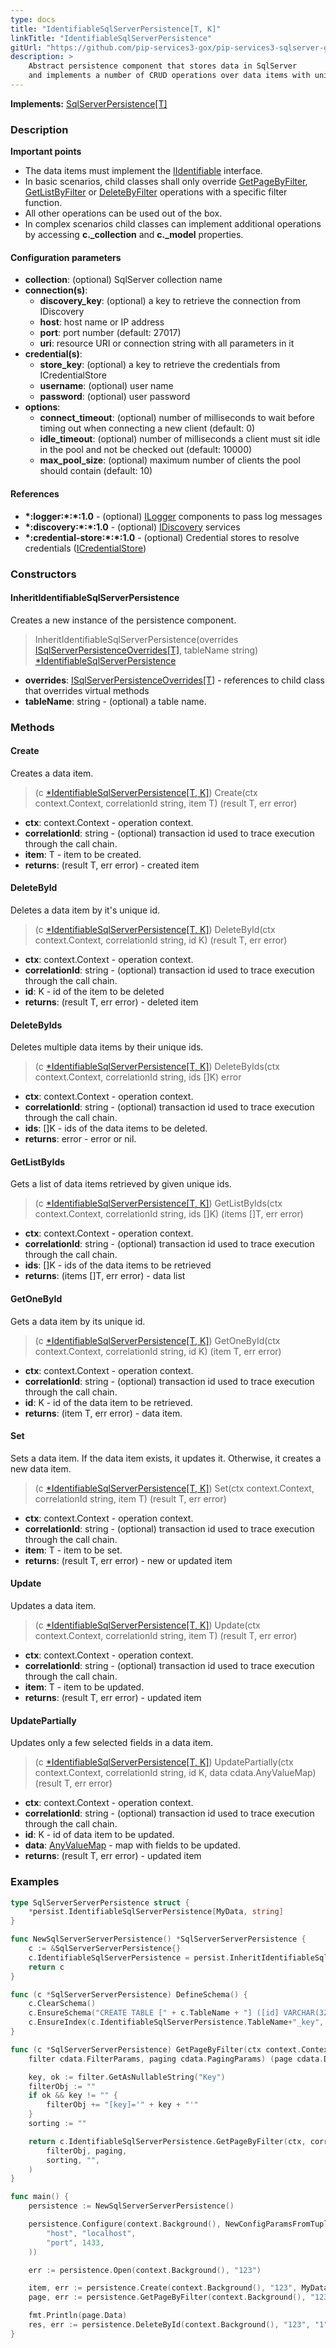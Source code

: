 ```yaml
---
type: docs
title: "IdentifiableSqlServerPersistence[T, K]"
linkTitle: "IdentifiableSqlServerPersistence"
gitUrl: "https://github.com/pip-services3-gox/pip-services3-sqlserver-gox"
description: >
    Abstract persistence component that stores data in SqlServer
    and implements a number of CRUD operations over data items with unique ids.
---
```


**Implements:** [SqlServerPersistence[T]](../sqlserver_persistence)


### Description

**Important points**
    
- The data items must implement the [IIdentifiable](../../../commons/data/iidentifiable) interface. 
- In basic scenarios, child classes shall only override [GetPageByFilter](../sqlserver_persistence/#getpagebyfilter), [GetListByFilter](../sqlserver_persistence/#getlistbyfilter) or [DeleteByFilter](../sqlserver_persistence/#deletebyfilter) operations with a specific filter function.
- All other operations can be used out of the box. 
- In complex scenarios child classes can implement additional operations by accessing **c._collection** and **c._model** properties.

#### Configuration parameters

- **collection**:               (optional) SqlServer collection name
- **connection(s)**:
	- **discovery_key**:        (optional) a key to retrieve the connection from IDiscovery
	- **host**:                 host name or IP address
	- **port**:                 port number (default: 27017)
	- **uri**:                  resource URI or connection string with all parameters in it
- **credential(s)**:
	- **store_key**:            (optional) a key to retrieve the credentials from ICredentialStore
	- **username**:             (optional) user name
	- **password**:             (optional) user password
- **options**:
	- **connect_timeout**:      (optional) number of milliseconds to wait before timing out when connecting a new client (default: 0)
	- **idle_timeout**:         (optional) number of milliseconds a client must sit idle in the pool and not be checked out (default: 10000)
	- **max_pool_size**:        (optional) maximum number of clients the pool should contain (default: 10)


#### References
- **\*:logger:\*:\*:1.0** - (optional) [ILogger](../../../components/log/ilogger) components to pass log messages
- **\*:discovery:\*:\*:1.0** - (optional) [IDiscovery](../../../components/connect/idiscovery) services
- **\*:credential-store:\*:\*:1.0** - (optional) Credential stores to resolve credentials ([ICredentialStore](../../../components/auth/icredential_store))


### Constructors

#### InheritIdentifiableSqlServerPersistence
Creates a new instance of the persistence component.

> InheritIdentifiableSqlServerPersistence(overrides [ISqlServerPersistenceOverrides[T]](../isqlserver_persistence_overrides), tableName string) [*IdentifiableSqlServerPersistence]()

- **overrides**: [ISqlServerPersistenceOverrides[T]](../isqlserver_persistence_overrides) - references to child class that overrides virtual methods
- **tableName**: string - (optional) a table name.


### Methods

#### Create
Creates a data item.

> (c [*IdentifiableSqlServerPersistence[T, K]]()) Create(ctx context.Context, correlationId string, item T) (result T, err error)

- **ctx**: context.Context - operation context.
- **correlationId**: string - (optional) transaction id used to trace execution through the call chain.
- **item**: T - item to be created.
- **returns**: (result T, err error) - created item


#### DeleteById
Deletes a data item by it's unique id.

> (c [*IdentifiableSqlServerPersistence[T, K]]()) DeleteById(ctx context.Context, correlationId string, id K) (result T, err error)

- **ctx**: context.Context - operation context.
- **correlationId**: string - (optional) transaction id used to trace execution through the call chain.
- **id**: K - id of the item to be deleted
- **returns**: (result T, err error) - deleted item


#### DeleteByIds
Deletes multiple data items by their unique ids.

> (c [*IdentifiableSqlServerPersistence[T, K]]()) DeleteByIds(ctx context.Context, correlationId string, ids []K) error

- **ctx**: context.Context - operation context.
- **correlationId**: string - (optional) transaction id used to trace execution through the call chain.
- **ids**: []K - ids of the data items to be deleted.
- **returns**: error - error or nil.


#### GetListByIds
Gets a list of data items retrieved by given unique ids.

> (c [*IdentifiableSqlServerPersistence[T, K]]()) GetListByIds(ctx context.Context, correlationId string, ids []K) (items []T, err error)

- **ctx**: context.Context - operation context.
- **correlationId**: string - (optional) transaction id used to trace execution through the call chain.
- **ids**: []K - ids of the data items to be retrieved
- **returns**: (items []T, err error) - data list


#### GetOneById
Gets a data item by its unique id.

> (c [*IdentifiableSqlServerPersistence[T, K]]()) GetOneById(ctx context.Context, correlationId string, id K) (item T, err error)

- **ctx**: context.Context - operation context.
- **correlationId**: string - (optional) transaction id used to trace execution through the call chain.
- **id**: K - id of the data item to be retrieved.
- **returns**: (item T, err error) - data item.


#### Set
Sets a data item. If the data item exists, it updates it.
Otherwise, it creates a new data item.

> (c [*IdentifiableSqlServerPersistence[T, K]]()) Set(ctx context.Context, correlationId string, item T) (result T, err error)

- **ctx**: context.Context - operation context.
- **correlationId**: string - (optional) transaction id used to trace execution through the call chain.
- **item**: T - item to be set.
- **returns**: (result T, err error) - new or updated item


#### Update
Updates a data item.

> (c [*IdentifiableSqlServerPersistence[T, K]]()) Update(ctx context.Context, correlationId string, item T) (result T, err error)

- **ctx**: context.Context - operation context.
- **correlationId**: string - (optional) transaction id used to trace execution through the call chain.
- **item**: T - item to be updated.
- **returns**: (result T, err error) - updated item


#### UpdatePartially
Updates only a few selected fields in a data item.

> (c [*IdentifiableSqlServerPersistence[T, K]]()) UpdatePartially(ctx context.Context, correlationId string, id K, data cdata.AnyValueMap) (result T, err error)

- **ctx**: context.Context - operation context.
- **correlationId**: string - (optional) transaction id used to trace execution through the call chain.
- **id**: K - id of data item to be updated.
- **data**: [AnyValueMap](../../../commons/data/any_value_map) - map with fields to be updated.
- **returns**: (result T, err error) - updated item 

### Examples
```go
type SqlServerServerPersistence struct {
	*persist.IdentifiableSqlServerPersistence[MyData, string]
}

func NewSqlServerServerPersistence() *SqlServerServerPersistence {
	c := &SqlServerServerPersistence{}
	c.IdentifiableSqlServerPersistence = persist.InheritIdentifiableSqlServerPersistence[MyData, string](c, "mydata")
	return c
}

func (c *SqlServerServerPersistence) DefineSchema() {
	c.ClearSchema()
	c.EnsureSchema("CREATE TABLE [" + c.TableName + "] ([id] VARCHAR(32) PRIMARY KEY, [key] VARCHAR(50), [content] VARCHAR(MAX))")
	c.EnsureIndex(c.IdentifiableSqlServerPersistence.TableName+"_key", map[string]string{"key": "1"}, map[string]string{"unique": "true"})
}

func (c *SqlServerServerPersistence) GetPageByFilter(ctx context.Context, correlationId string,
	filter cdata.FilterParams, paging cdata.PagingParams) (page cdata.DataPage[MyData], err error) {

	key, ok := filter.GetAsNullableString("Key")
	filterObj := ""
	if ok && key != "" {
		filterObj += "[key]='" + key + "'"
	}
	sorting := ""

	return c.IdentifiableSqlServerPersistence.GetPageByFilter(ctx, correlationId,
		filterObj, paging,
		sorting, "",
	)
}

func main() {
	persistence := NewSqlServerServerPersistence()

	persistence.Configure(context.Background(), NewConfigParamsFromTuples(
		"host", "localhost",
		"port", 1433,
	))

	err := persistence.Open(context.Background(), "123")

	item, err := persistence.Create(context.Background(), "123", MyData{Id: "1", Name: "ABC"})
	page, err := persistence.GetPageByFilter(context.Background(), "123", *NewFilterParamsFromTuples("name", "ABC"), nil)

	fmt.Println(page.Data)
	res, err := persistence.DeleteById(context.Background(), "123", "1")
}
```
